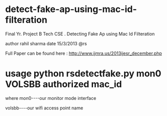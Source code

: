 detect-fake-ap-using-mac-id-filteration
=======================================

Final Yr. Project B Tech CSE . Detecting Fake Ap using Mac Id Filteration
 
 
 author rahil sharma
date 15/3/2013 @rs



Full Paper can be found here :  http://www.ijmra.us/2013ijesr_december.php


# usage python rsdetectfake.py mon0 VOLSBB authorized mac_id
where 
mon0----our monitor mode interface

volsbb----our wifi access point name

